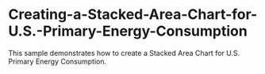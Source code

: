 # Creating-a-Stacked-Area-Chart-for-U.S.-Primary-Energy-Consumption
This sample demonstrates how to create a Stacked Area Chart for U.S. Primary Energy Consumption.
